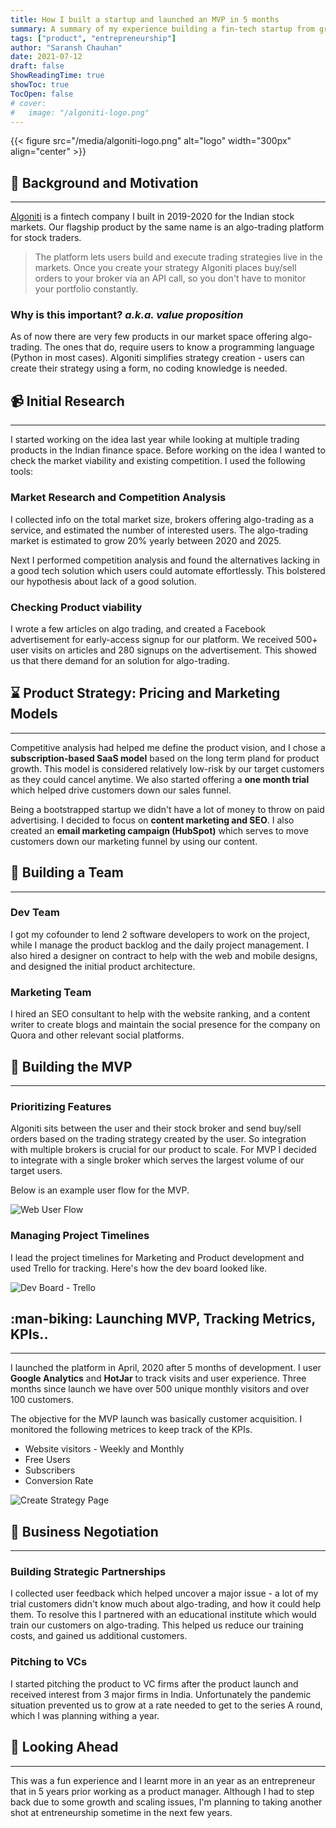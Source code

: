 ```yaml
---
title: How I built a startup and launched an MVP in 5 months
summary: A summary of my experience building a fin-tech startup from ground-up
tags: ["product", "entrepreneurship"]
author: "Saransh Chauhan"
date: 2021-07-12
draft: false
ShowReadingTime: true
showToc: true
TocOpen: false
# cover:
#   image: "/algoniti-logo.png"
---
```


<!-- ![Algoniti](/algoniti-logo.png) -->

{{< figure src="/media/algoniti-logo.png" alt="logo" width="300px" align="center" >}}

## :scroll: Background and Motivation

---

[Algoniti](https://www.algoniti.com) is a fintech company I built in 2019-2020 for the Indian stock markets. Our flagship product by the same name is an algo-trading platform for stock traders.

> The platform lets users build and execute trading strategies live in the markets. Once you create your strategy Algoniti places buy/sell orders to your broker via an API call, so you don't have to monitor your portfolio constantly.

### Why is this important? _a.k.a. value proposition_

As of now there are very few products in our market space offering algo-trading. The ones that do, require users to know a programming language (Python in most cases). Algoniti simplifies strategy creation - users can create their strategy using a form, no coding knowledge is needed.

## :video_camera: Initial Research

---

I started working on the idea last year while looking at multiple trading products in the Indian finance space. Before working on the idea I wanted to check the market viability and existing competition. I used the following tools:

### Market Research and Competition Analysis

I collected info on the total market size, brokers offering algo-trading as a service, and estimated the number of interested users. The algo-trading market is estimated to grow 20% yearly between 2020 and 2025.

Next I performed competition analysis and found the alternatives lacking in a good tech solution which users could automate effortlessly. This bolstered our hypothesis about lack of a good solution.

### Checking Product viability

I wrote a few articles on algo trading, and created a Facebook advertisement for early-access signup for our platform. We received 500+ user visits on articles and 280 signups on the advertisement. This showed us that there demand for an solution for algo-trading.

## :hourglass: Product Strategy: Pricing and Marketing Models

---

Competitive analysis had helped me define the product vision, and I chose a **subscription-based SaaS model** based on the long term pland for product growth. This model is considered relatively low-risk by our target customers as they could cancel anytime. We also started offering a **one month trial** which helped drive customers down our sales funnel.

Being a bootstrapped startup we didn't have a lot of money to throw on paid advertising. I decided to focus on **content marketing and SEO**. I also created an **email marketing campaign (HubSpot)** which serves to move customers down our marketing funnel by using our content.

## :ninja: Building a Team

---

### Dev Team

I got my cofounder to lend 2 software developers to work on the project, while I manage the product backlog and the daily project management. I also hired a designer on contract to help with the web and mobile designs, and designed the initial product architecture.

### Marketing Team

I hired an SEO consultant to help with the website ranking, and a content writer to create blogs and maintain the social presence for the company on Quora and other relevant social platforms.

## :crystal_ball: Building the MVP

---

### Prioritizing Features

Algoniti sits between the user and their stock broker and send buy/sell orders based on the trading strategy created by the user. So integration with multiple brokers is crucial for our product to scale. For MVP I decided to integrate with a single broker which serves the largest volume of our target users.

Below is an example user flow for the MVP.

![Web User Flow](/algoniti-user-flow.jpg)

### Managing Project Timelines

I lead the project timelines for Marketing and Product development and used Trello for tracking. Here's how the dev board looked like.

![Dev Board - Trello](/algoniti-proj-mgt.png)

## :man-biking: Launching MVP, Tracking Metrics, KPIs..

---

I launched the platform in April, 2020 after 5 months of development. I user **Google Analytics** and **HotJar** to track visits and user experience. Three months since launch we have over 500 unique monthly visitors and over 100 customers.

The objective for the MVP launch was basically customer acquisition. I monitored the following metrices to keep track of the KPIs.

- Website visitors - Weekly and Monthly
- Free Users
- Subscribers
- Conversion Rate

![Create Strategy Page](/algoniti-create-strategy.png)

## :wrestling: Business Negotiation

---

### Building Strategic Partnerships

I collected user feedback which helped uncover a major issue - a lot of my trial customers didn't know much about algo-trading, and how it could help them. To resolve this I partnered with an educational institute which would train our customers on algo-trading. This helped us reduce our training costs, and gained us additional customers.

### Pitching to VCs

I started pitching the product to VC firms after the product launch and received interest from 3 major firms in India. Unfortunately the pandemic situation prevented us to grow at a rate needed to get to the series A round, which I was planning withing a year.

## :rocket: Looking Ahead

---

This was a fun experience and I learnt more in an year as an entrepreneur that in 5 years prior working as a product manager. Although I had to step back due to some growth and scaling issues, I'm planning to taking another shot at entreneurship sometime in the next few years.
